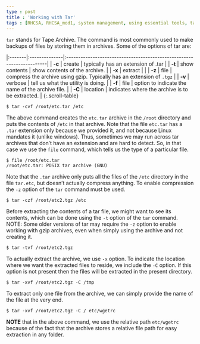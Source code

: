 ```yaml
---
type : post
title : 'Working with Tar'
tags : [RHCSA, RHCSA_mod1, system management, using essential tools, tar, tar cvf, tar xvzf, tar tvz]
---
```


`tar` stands for Tape Archive. The command is most commonly used to make backups of files by storing them in archives. Some of the options of tar are:

|:-------|:--------------|:----------------------------------------------------------------------|
| **-c** | create        | typically has an extension of .tar                                    |
| **-t** | show contents | show contents of the archive.                                         |
| **-x** | extract       |                                                                       |
| **-z** | file          | compress the archive using gzip. Typically has an extension of `.tgz` |
| **-v** | verbose       | tell us what the utility is doing.                                    |
| **-f** | file          | option to indicate the name of the archive file.                      |
| **-C** | location      | indicates where the archive is to be extracted.                       |
{:.scroll-table}

```console
$ tar -cvf /root/etc.tar /etc
```

The above command creates the `etc.tar` archive in the `/root` directory and puts the contents of `/etc` in that archive. Note that the file `etc.tar` has a `.tar` extension only because we provided it, and not because Linux mandates it (unlike windows). Thus, sometimes we may run across tar archives that don’t have an extension and are hard to detect. So, in that case we use the `file` command, which tells us the type of a particular file.

```console
$ file /root/etc.tar
/root/etc.tar: POSIX tar archive (GNU)
```

Note that the `.tar` archive only puts all the files of the `/etc` directory in the file `tar.etc`, but doesn’t actually compress anything. To enable compression the `-z` option of the `tar` command must be used.

```console
$ tar -czf /root/etc2.tgz /etc
```

Before extracting the contents of a tar file, we might want to see its contents, which can be done using the `-t` option of the `tar` command. NOTE: Some older versions of tar may require the `-z` option to enable working with gzip archives, even when simply using the archive and not creating it.

```console
$ tar -tvf /root/etc2.tgz
```

To actually extract the archive, we use `-x` option. To indicate the location where we want the extracted files to reside, we include the `-C` option. If this option is not present then the files will be extracted in the present directory.

```console
$ tar -xvf /root/etc2.tgz -C /tmp
```

To extract only one file from the archive, we can simply provide the name of the file at the very end.

```console
$ tar -xvf /root/etc2.tgz -C / etc/wgetrc
```

**NOTE** that in the above command, we use the relative path `etc/wgetrc` because of the fact that the archive stores a relative file path for easy extraction in any folder.